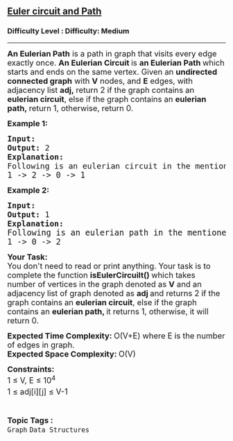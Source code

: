 <h2><a href="https://www.geeksforgeeks.org/problems/euler-circuit-and-path/1?utm_source=youtube&utm_medium=collab_striver_ytdescription&utm_campaign=implementing-floyd-warshall">Euler circuit and Path</a></h2><h3>Difficulty Level : Difficulty: Medium</h3><hr><div class="problems_problem_content__Xm_eO"><p><span style="font-size: 18px;"><strong>An Eulerian Path</strong> is a path in graph that visits every edge exactly once. <strong>An Eulerian Circuit </strong>is <strong>an Eulerian Path </strong>which starts and ends on the same vertex. Given an <strong>undirected connected graph</strong> with <strong>V</strong> nodes, and <strong>E</strong> edges, with adjacency list <strong>adj,&nbsp;</strong>return 2 if the graph contains an <strong>eulerian circuit</strong>, else if the graph contains an <strong>eulerian path,&nbsp;</strong>return 1, otherwise, return 0.</span></p>
<p><span style="font-size: 18px;"><strong>Example 1:</strong></span></p>
<pre><span style="font-size: 18px;"><strong>Input: 
</strong></span><img src="https://media.geeksforgeeks.org/img-practice/PROD/addEditProblem/700537/Web/Other/c191d733-5295-4e4a-81b7-7a1de77ec269_1685086734.png" alt="">
<strong><span style="font-size: 18px;">Output: </span></strong><span style="font-size: 18px;">2
<strong>Explanation: <br></strong>Following is an eulerian circuit in the mentioned graph<strong><br></strong></span><span style="font-size: 14pt;">1 -&gt; 2 -&gt; 0 -&gt; 1</span></pre>
<p><span style="font-size: 18px;"><strong>Example 2:</strong></span></p>
<pre><span style="font-size: 18px;"><strong>Input: </strong>
</span><img src="https://media.geeksforgeeks.org/img-practice/PROD/addEditProblem/700537/Web/Other/c5419f69-5051-4865-aabe-4898ff1c92f3_1685086735.png" alt="">
<strong><span style="font-size: 18px;">Output: </span></strong><span style="font-size: 18px;">1
<strong>Explanation: <br></strong></span><span style="font-size: 14pt;">Following is an eulerian path in the mentioned graph<br>1 -&gt; 0 -&gt; 2</span></pre>
<p><span style="font-size: 18px;"><strong>Your Task:</strong><br>You don't need to read or print anything. Your task is to complete the function <strong>isEulerCircuilt()&nbsp;</strong>which takes number of vertices in the graph denoted as <strong>V</strong> and an adjacency list of graph denoted as <strong>adj </strong>and&nbsp;</span><span style="font-size: 18px;">returns 2 if the graph contains an&nbsp;</span><strong style="font-size: 18px;">eulerian circuit</strong><span style="font-size: 18px;">, else if the graph contains an&nbsp;</span><strong style="font-size: 18px;">eulerian path, </strong><span style="font-size: 18px;">it returns 1, otherwise, it will return 0.</span></p>
<p><span style="font-size: 18px;"><strong>Expected Time Complexity:&nbsp;</strong>O(V+E) where E is the number of edges in graph.<br><strong>Expected Space Complexity:&nbsp;</strong>O(V)</span></p>
<p><span style="font-size: 18px;"><strong>Constraints:</strong><br>1 ≤ V, E ≤ 10<sup>4<br></sup>1 ≤ adj[i][j] ≤ V-1<sup><br></sup></span></p></div><br><p><span style=font-size:18px><strong>Topic Tags : </strong><br><code>Graph</code>&nbsp;<code>Data Structures</code>&nbsp;